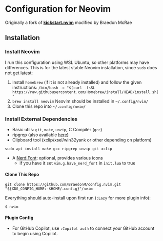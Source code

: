 # Configuration for Neovim
Originally a fork of [**kickstart.nvim**](https://github.com/nvim-lua/kickstart.nvim) modified by Braedon McRae

## Installation

### Install Neovim

I run this configuration using WSL Ubuntu, so other platforms may have differences.
This is for the latest stable Neovim installation, since `sudo` does not get latest:

1. Install `homebrew` (if it is not already installed) and follow the given instructions:
	`/bin/bash -c "$(curl -fsSL https://raw.githubusercontent.com/Homebrew/install/HEAD/install.sh)"`
2. `brew install neovim`
	Neovim should be installed in `~/.config/nvim/`
3. Clone this repo into `~/.config/nvim/`

### Install External Dependencies

- Basic utils: `git`, `make`, `unzip`, C Compiler (`gcc`)
- ripgrep (also available [here](https://github.com/BurntSushi/ripgrep#installation))
- Clipboard tool (xclip/xsel/win32yank or other depending on platform)
```
sudo apt install make gcc ripgrep unzip git xclip
```
- A [Nerd Font](https://www.nerdfonts.com/): optional, provides various icons
  - if you have it set `vim.g.have_nerd_font` in `init.lua` to true

#### Clone This Repo

```
git clone https://github.com/BraedonM/config.nvim.git "${XDG_CONFIG_HOME:-$HOME/.config}"/nvim
```

Everything should auto-install upon first run (`:Lazy` for more plugin info):
```
$ nvim
```
#### Plugin Config
- For GitHub Copilot, use `:Copilot auth` to connect your GitHub account to begin using Copilot.
